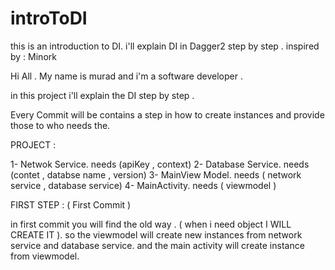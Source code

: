 # introToDI
this is an introduction to DI. i'll explain DI in Dagger2 step by step . inspired by : Minork

Hi All . My name is murad and i'm a software developer .

in this project i'll explain the DI step by step . 

Every Commit will be contains a step in how to create instances and provide those to who needs the.

PROJECT : 

1- Netwok Service. needs (apiKey , context)
2- Database Service. needs (contet , databse name , version)
3- MainView Model. needs ( network service , database service)
4- MainActivity. needs ( viewmodel )


FIRST STEP : ( First Commit ) 

in first commit you will find the old way . ( when i need object I WILL CREATE IT ). 
so the viewmodel will create new instances from network service and database service. and the main activity will create instance from viewmodel.
